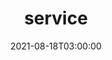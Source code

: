 ---
title: "service"
date: 2021-08-18T03:00:00
tags: []
featured_image: ""
weight: 1
description: "index du repertoire services"
---